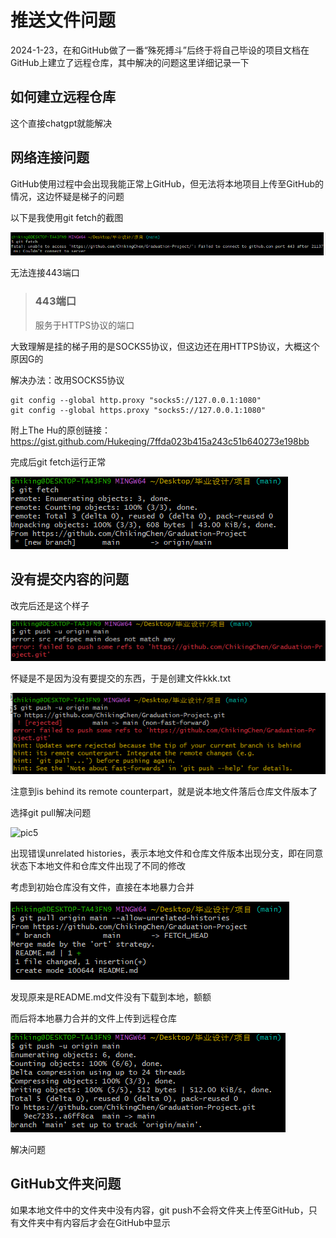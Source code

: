 # 推送文件问题

2024-1-23，在和GitHub做了一番“殊死搏斗”后终于将自己毕设的项目文档在GitHub上建立了远程仓库，其中解决的问题这里详细记录一下

## 如何建立远程仓库

这个直接chatgpt就能解决

## 网络连接问题

GitHub使用过程中会出现我能正常上GitHub，但无法将本地项目上传至GitHub的情况，这边怀疑是梯子的问题

以下是我使用git fetch的截图

![pic1](.\pic1.png)

无法连接443端口

> ### 443端口
>
> 服务于HTTPS协议的端口

大致理解是挂的梯子用的是SOCKS5协议，但这边还在用HTTPS协议，大概这个原因G的

解决办法：改用SOCKS5协议

```
git config --global http.proxy "socks5://127.0.0.1:1080"
git config --global https.proxy "socks5://127.0.0.1:1080"
```

附上The Hu的原创链接：https://gist.github.com/Hukeqing/7ffda023b415a243c51b640273e198bb

完成后git fetch运行正常

![pic2](.\pic2.png)

## 没有提交内容的问题

改完后还是这个样子

![pic3](.\pic3.png)

怀疑是不是因为没有要提交的东西，于是创建文件kkk.txt

![pic4](.\pic4.png)

注意到is behind its remote counterpart，就是说本地文件落后仓库文件版本了

选择git pull解决问题

![pic5](C:\Users\chiking\Desktop\GitHub小笔记\pic5.png)

出现错误unrelated histories，表示本地文件和仓库文件版本出现分支，即在同意状态下本地文件和仓库文件出现了不同的修改

考虑到初始仓库没有文件，直接在本地暴力合并

![pic6](.\pic6.png)

发现原来是README.md文件没有下载到本地，额额

而后将本地暴力合并的文件上传到远程仓库

![pic7](.\pic7.png)

解决问题

## GitHub文件夹问题

如果本地文件中的文件夹中没有内容，git push不会将文件夹上传至GitHub，只有文件夹中有内容后才会在GitHub中显示